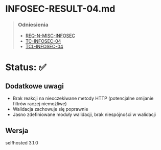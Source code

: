 # INFOSEC-RESULT-04.md
> ### Odniesienia
> - [REQ-N-MISC-INFOSEC](../../requirements.md#req-n-misc-infosec)
> - [TC-INFOSEC-04](../../test-cases/high-level/infosec.md#tc-infosec-04)
> - [TCL-INFOSEC-04](../../test-cases/low-level/infosec/tcl-infosec-04.md)
# Status: ✅ 

## Dodatkowe uwagi
- Brak reakcji na nieoczekiwane metody HTTP (potencjalne omijanie filtrów raczej niemożliwe)
- Walidacja zachowuje się poprawnie
- Jasno zdefiniowane moduły walidacji, brak niespójności w walidacji


## Wersja 
selfhosted 3.1.0